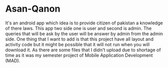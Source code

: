 # Asan-Qanon
It's an android app which idea is to provide citizen of pakistan a knowledge of there laws. This app two side one is user and second is admin.
The queries that will be ask by the user will be answer by admin from the admin side. One thing that I want to add is that this project have all layout and activity
code but it might be possible that it will not run when you will download it. As there are some files that I didn't upload due to shortage of time as it was my
semester project of Mobile Application Development (MAD).
